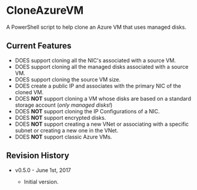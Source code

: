 # CloneAzureVM
A PowerShell script to help clone an Azure VM that uses managed disks.

## Current Features
* DOES support cloning all the NIC's associated with a source VM.
* DOES support cloning all the managed disks associated with a source VM.
* DOES support cloning the source VM size.
* DOES create a public IP and associates with the primary NIC of the cloned VM.
* DOES **NOT** support cloning a VM whose disks are based on a standard storage account (*only managed disks!*)
* DOES **NOT** support cloning the IP Configurations of a NIC.
* DOES **NOT** support encrypted disks.
* DOES **NOT** support creating a new VNet or associating with a specific subnet or creating a new one in the VNet.
* DOES **NOT** support classic Azure VMs.

## Revision History
* v0.5.0 - June 1st, 2017

  * Initial version.
